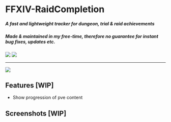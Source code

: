 # FFXIV-RaidCompletion
##### A fast and lightweight tracker for dungeon, trial & raid achievements
##### Made & maintained in my free-time, therefore no guarantee for instant bug fixes, updates etc.
![](https://img.shields.io/badge/Dev%20Version-0.3-red?style=for-the-badge&logo=git)
![](https://img.shields.io/badge/Game%20Version-6.4-blue?style=for-the-badge&logo=)
___
[![](https://img.shields.io/badge/Download%20latest-v0.3-blue?style=for-the-badge&logo=)](https://github.com/DubskySteam/FFXIV-RaidCompletion/releases/)
## Features [WIP]
- Show progression of pve content
## Screenshots [WIP]
